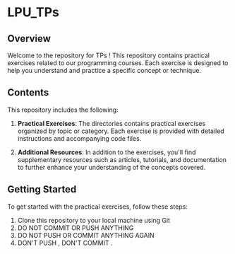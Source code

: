 # LPU_TPs 

## Overview

Welcome to the repository for TPs !
This repository contains practical exercises related to our programming courses.
Each exercise is designed to help you understand and practice a specific concept or technique.

## Contents

This repository includes the following:

1. **Practical Exercises**: The directories contains practical exercises organized by topic or category. Each exercise is provided with detailed instructions and accompanying code files.

2. **Additional Resources**: In addition to the exercises, you'll find supplementary resources such as articles, tutorials, and documentation to further enhance your understanding of the concepts covered.

## Getting Started

To get started with the practical exercises, follow these steps:

1. Clone this repository to your local machine using Git
2. DO NOT COMMIT OR PUSH ANYTHING 
3. DO NOT PUSH OR COMMIT ANYTHING AGAIN 
4. DON'T PUSH , DON'T COMMIT .